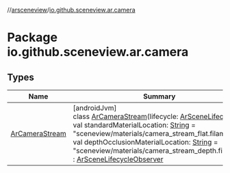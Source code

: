 //[arsceneview](../../index.md)/[io.github.sceneview.ar.camera](index.md)

# Package io.github.sceneview.ar.camera

## Types

| Name | Summary |
|---|---|
| [ArCameraStream](-ar-camera-stream/index.md) | [androidJvm]<br>class [ArCameraStream](-ar-camera-stream/index.md)(lifecycle: [ArSceneLifecycle](../io.github.sceneview.ar/-ar-scene-lifecycle/index.md), val standardMaterialLocation: [String](https://kotlinlang.org/api/latest/jvm/stdlib/kotlin/-string/index.html) = &quot;sceneview/materials/camera_stream_flat.filamat&quot;, val depthOcclusionMaterialLocation: [String](https://kotlinlang.org/api/latest/jvm/stdlib/kotlin/-string/index.html) = &quot;sceneview/materials/camera_stream_depth.filamat&quot;) : [ArSceneLifecycleObserver](../io.github.sceneview.ar/-ar-scene-lifecycle-observer/index.md) |
